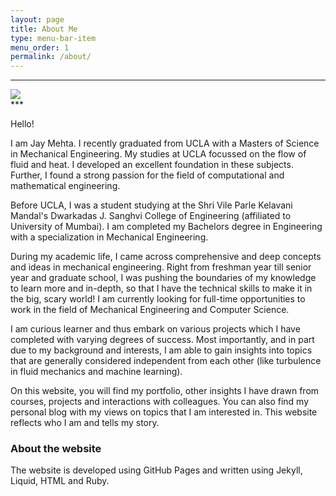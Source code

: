 ```yaml
---
layout: page
title: About Me
type: menu-bar-item
menu_order: 1
permalink: /about/
---
```


***
<section id="img">
  <img src="{{site.baseurl}}/assets/img/Head_Shot.png" class="heat-shot-circle">
</section>
***

Hello!

I am Jay Mehta. I recently graduated from UCLA with a Masters of Science in Mechanical Engineering. My studies at UCLA focussed on the flow of fluid and heat. I developed an excellent foundation in these subjects. Further, I found a strong passion for the field of computational and mathematical engineering.

Before UCLA, I was a student studying at the Shri Vile Parle Kelavani Mandal's Dwarkadas J. Sanghvi College of Engineering (affiliated to University of Mumbai). I am completed my Bachelors degree in Engineering with a specialization in Mechanical Engineering.

During my academic life, I came across comprehensive and deep concepts and ideas in mechanical engineering. Right from freshman year till senior year and graduate school, I was pushing the boundaries of my knowledge to learn more and in-depth, so that I have the technical skills to make it in the big, scary world! I am currently looking for full-time opportunities to work in the field of Mechanical Engineering and Computer Science.

I am curious learner and thus embark on various projects which I have completed with varying degrees of success. Most importantly, and in part due to my background and interests, I am able to gain insights into topics that are generally considered independent from each other (like turbulence in fluid mechanics and machine learning).

On this website, you will find my portfolio, other insights I have drawn from courses, projects and interactions with colleagues. You can also find my personal blog with my views on topics that I am interested in. This website reflects who I am and tells my story.

### About the website

The website is developed using GitHub Pages and written using Jekyll, Liquid, HTML and Ruby.
